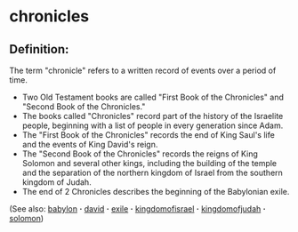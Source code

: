 # chronicles #

## Definition: ##

The term "chronicle" refers to a written record of events over a period of time.

* Two Old Testament books are called "First Book of the Chronicles" and "Second Book of the Chronicles."
* The books called "Chronicles" record part of the history of the Israelite people, beginning with a list of people in every generation since Adam.
* The "First Book of the Chronicles" records the end of King Saul's life and the events of King David's reign.
* The "Second Book of the Chronicles" records the reigns of King Solomon and several other kings, including the building of the temple and the separation of the northern kingdom of Israel from the southern kingdom of Judah.
* The end of 2 Chronicles describes the beginning of the Babylonian exile.

(See also: [babylon](../other/babylon.md) **·** [david](../other/david.md) **·** [exile](../other/exile.md) **·** [kingdomofisrael](../other/kingdomofisrael.md) **·** [kingdomofjudah](../other/kingdomofjudah.md) **·** [solomon](../other/solomon.md))

